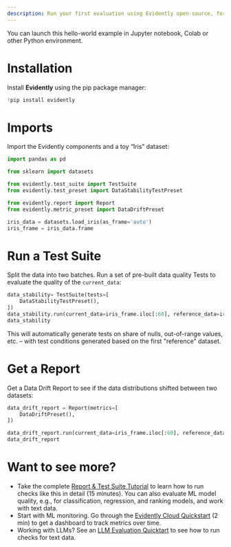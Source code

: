 ```yaml
---
description: Run your first evaluation using Evidently open-source, for tabular data.
---
```


You can launch this hello-world example in Jupyter notebook, Colab or other Python environment.

# Installation 

Install **Evidently** using the pip package manager:

```python
!pip install evidently
``` 

# Imports 

Import the Evidently components and a toy “Iris” dataset:

```python
import pandas as pd

from sklearn import datasets

from evidently.test_suite import TestSuite
from evidently.test_preset import DataStabilityTestPreset

from evidently.report import Report
from evidently.metric_preset import DataDriftPreset

iris_data = datasets.load_iris(as_frame='auto')
iris_frame = iris_data.frame
``` 

# Run a Test Suite

Split the data into two batches. Run a set of pre-built data quality Tests to evaluate the quality of the `current_data`:

```python
data_stability= TestSuite(tests=[
    DataStabilityTestPreset(),
])
data_stability.run(current_data=iris_frame.iloc[:60], reference_data=iris_frame.iloc[60:], column_mapping=None)
data_stability 
```

This will automatically generate tests on share of nulls, out-of-range values, etc. – with test conditions generated based on the first "reference" dataset.

# Get a Report

Get a Data Drift Report to see if the data distributions shifted between two datasets:

```python
data_drift_report = Report(metrics=[
    DataDriftPreset(),
])

data_drift_report.run(current_data=iris_frame.iloc[:60], reference_data=iris_frame.iloc[60:], column_mapping=None)
data_drift_report
```

# Want to see more?

* Take the complete [Report & Test Suite Tutorial](tutorial.md) to learn how to run checks like this in detail (15 minutes). You can also evaluate ML model quality, e.g., for classification, regression, and ranking models, and work with text data.
* Start with ML monitoring. Go through the [Evidently Cloud Quickstart](quickstart-cloud.md) (2 min) to get a dashboard to track metrics over time.
* Working with LLMs? See an [LLM Evaluation Quicktart](quickstart-llm.md) to see how to run checks for text data.
